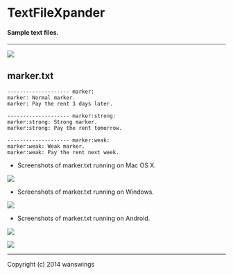 TextFileXpander
====================
#### Sample text files.
*****
![](https://raw.github.com/wanswings/TextFileXpanderData/master/simple/screenshots/icon64x64.png)

marker.txt
--------------------
```
-------------------- marker:
marker: Normal marker.
marker: Pay the rent 3 days later.

-------------------- marker:strong:
marker:strong: Strong marker.
marker:strong: Pay the rent tomorrow.

-------------------- marker:weak:
marker:weak: Weak marker.
marker:weak: Pay the rent next week.
```

* Screenshots of marker.txt running on Mac OS X.

![](https://raw.github.com/wanswings/TextFileXpanderData/master/marker/screenshots/screenshotM1.png)

* Screenshots of marker.txt running on Windows.

![](https://raw.github.com/wanswings/TextFileXpanderData/master/marker/screenshots/screenshotW1.png)

* Screenshots of marker.txt running on Android.

![](https://raw.github.com/wanswings/TextFileXpanderData/master/marker/screenshots/screenshotA1.png)

![](https://raw.github.com/wanswings/TextFileXpanderData/master/marker/screenshots/screenshotA2.png)

*****
Copyright (c) 2014 wanswings
